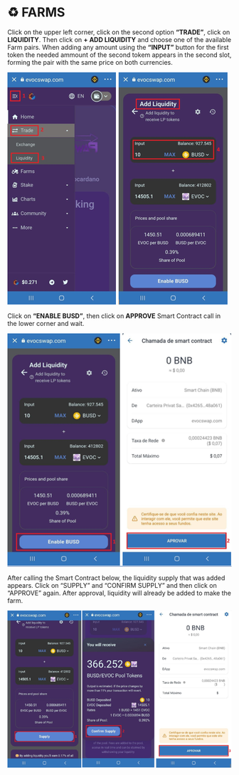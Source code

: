 # ♻ FARMS

Click on the upper left corner, click on the second option **“TRADE”**, click on **LIQUIDITY**. Then click on **+ ADD LIQUIDITY** and choose one of the available Farm pairs. When adding any amount using the **“INPUT”** button for the first token the needed ammount of the second tokem appears in the second slot, forming the pair with the same price on both currencies.

![](<.gitbook/assets/PART 1.PNG>)

Click on **“ENABLE BUSD”**, then click on **APPROVE** Smart Contract call in the lower corner and wait.

![](<.gitbook/assets/PART 2.PNG>)

After calling the Smart Contract below, the liquidity supply that was added appears. Click on “SUPPLY” and “CONFIRM SUPPLY” and then click on “APPROVE” again. After approval, liquidity will already be added to make the farm.

![](<.gitbook/assets/PART 3.PNG>)

